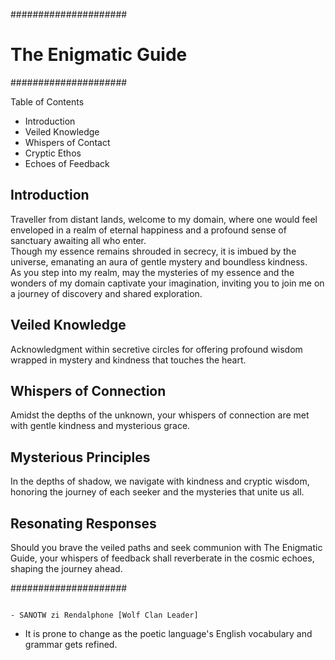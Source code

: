 #####################

# The Enigmatic Guide

#####################

Table of Contents

- Introduction
- Veiled Knowledge
- Whispers of Contact
- Cryptic Ethos
- Echoes of Feedback

## Introduction

Traveller from distant lands, welcome to my domain, where one would feel enveloped in a realm of eternal happiness and a profound sense of sanctuary awaiting all who enter.  
Though my essence remains shrouded in secrecy, it is imbued by the universe, emanating an aura of gentle mystery and boundless kindness.  
As you step into my realm, may the mysteries of my essence and the wonders of my domain captivate your imagination, inviting you to join me on a journey of discovery and shared exploration.

## Veiled Knowledge

Acknowledgment within secretive circles for offering profound wisdom wrapped in mystery and kindness that touches the heart.

## Whispers of Connection

Amidst the depths of the unknown, your whispers of connection are met with gentle kindness and mysterious grace.

## Mysterious Principles

In the depths of shadow, we navigate with kindness and cryptic wisdom, honoring the journey of each seeker and the mysteries that unite us all.

## Resonating Responses

Should you brave the veiled paths and seek communion with The Enigmatic Guide, your whispers of feedback shall reverberate in the cosmic echoes, shaping the journey ahead.

#####################

                                                                                                          - SANOTW zi Rendalphone [Wolf Clan Leader]
                                                                                                          
* It is prone to change as the poetic language's English vocabulary and grammar gets refined.
